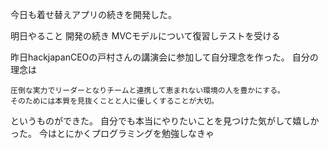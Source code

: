 今日も着せ替えアプリの続きを開発した。

明日やること
開発の続き
MVCモデルについて復習しテストを受ける

昨日hackjapanCEOの戸村さんの講演会に参加して自分理念を作った。
自分の理念は
```
圧倒な実力でリーダーとなりチームと連携して恵まれない環境の人を豊かにする。
そのためには本質を見抜くことと人に優しくすることが大切。
```
というものができた。
自分でも本当にやりたいことを見つけた気がして嬉しかった。
今はとにかくプログラミングを勉強しなきゃ
